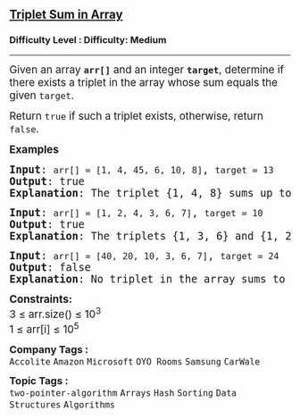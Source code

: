 <h2><a href="https://www.geeksforgeeks.org/problems/triplet-sum-in-array-1587115621/1?page=1&category=Hash,Map,set&sortBy=submissions">Triplet Sum in Array</a></h2><h3>Difficulty Level : Difficulty: Medium</h3><hr><div class="problems_problem_content__Xm_eO"><p><span style="font-size: 14pt;">Given an array <strong><code>arr[]</code></strong> and an integer <strong><code>target</code></strong>, determine if there exists a triplet in the array whose sum equals the given <code>target</code>.</span></p>
<p><span style="font-size: 14pt;">Return <code>true</code> if such a triplet exists, otherwise, return <code>false</code>.</span></p>
<p><span style="font-size: 14pt;"><strong>Examples<br></strong></span></p>
<pre><span style="font-size: 14pt;"><strong>Input</strong>: <code>arr[] = [1, 4, 45, 6, 10, 8]</code>, <code>target = 13</code> <br><strong>Output</strong>: true <br><strong>Explanation</strong>: The triplet {1, 4, 8} sums up to 13</span></pre>
<pre><span style="font-size: 14pt;"><strong>Input</strong>: <code>arr[] = [1, 2, 4, 3, 6, 7]</code>, <code>target = 10</code> <br><strong>Output</strong>: true <br><strong>Explanation</strong>: The triplets {1, 3, 6} and {1, 2, 7} both sum to 10. </span></pre>
<pre><span style="font-size: 14pt;"><strong>Input</strong>: <code>arr[] = [40, 20, 10, 3, 6, 7]</code>, <code>target = 24</code> <br><strong>Output</strong>: false <br><strong>Explanation</strong>: No triplet in the array sums to 24</span></pre>
<p><span style="font-size: 14pt;"><strong>Constraints:</strong><br>3 ≤ arr.size() ≤ 10<sup>3</sup><br>1 ≤ arr[i] ≤ 10<sup>5</sup></span></p></div><p><span style=font-size:18px><strong>Company Tags : </strong><br><code>Accolite</code>&nbsp;<code>Amazon</code>&nbsp;<code>Microsoft</code>&nbsp;<code>OYO Rooms</code>&nbsp;<code>Samsung</code>&nbsp;<code>CarWale</code>&nbsp;<br><p><span style=font-size:18px><strong>Topic Tags : </strong><br><code>two-pointer-algorithm</code>&nbsp;<code>Arrays</code>&nbsp;<code>Hash</code>&nbsp;<code>Sorting</code>&nbsp;<code>Data Structures</code>&nbsp;<code>Algorithms</code>&nbsp;